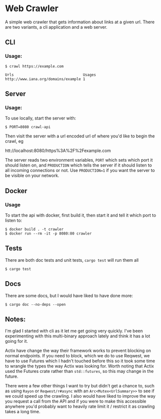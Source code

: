 Web Crawler
===========

A simple web crawler that gets information about links at a given url. There are two variants, a cli application
and a web server.

CLI
---

### Usage:

```shell
$ crawl https://example.com

Urls                                Usages
http://www.iana.org/domains/example 1
```

Server
------

### Usage:

To use locally, start the server with:
```shell
$ PORT=8080 crawl-api
```

Then visit the server with a url encoded url of where you'd like to begin the crawl, eg

htt://localhost:8080/https%3A%2F%2Fexample.com

The server reads two environment variables, `PORT` which sets which port it should listen on, and `PRODUCTION` which
tells the server if it should listen to all incoming connections or not. Use `PRODUCTION=1` if you want the server to
be visible on your network.

Docker
------

### Usage

To start the api with docker, first build it, then start it and tell it which port to listen to:

```shell
$ docker build . -t crawler
$ docker run --rm -it -p 8080:80 crawler
```

Tests
-----

There are both doc tests and unit tests, `cargo test` will run them all
```shell
$ cargo test
```

Docs
----

There are some docs, but I would have liked to have done more:
```shell
$ cargo doc --no-deps --open
```

Notes:
------

I'm glad I started with cli as it let me get going very quickly. I've been experimenting with this multi-binary approach
lately and think it has a lot going for it.

Actix have change the way their framework works to prevent blocking on normal endpoints. If you need to block, which we
do to use Reqwest, we have to use Futures which I hadn't touched before this so it took some time to wrangle the types
the way Actix was looking for. Worth noting that Actix used the Futures crate rather than `std::futures`, so this may
change in the future.

There were a few other things I want to try but didn't get a chance to, such as using `Rayon` or `Reqwest/r#async` with
an `Arc<Mutex<UrlSummary>>` to see if we could speed up the crawling. I also would have liked to improve the way you
request a call from the API and if you were to make this accessible anywhere you'd probably want to heavily rate limit
it / restrict it as crawling takes a long time. 
